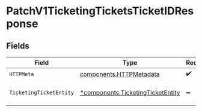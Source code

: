 # PatchV1TicketingTicketsTicketIDResponse


## Fields

| Field                                                                                 | Type                                                                                  | Required                                                                              | Description                                                                           |
| ------------------------------------------------------------------------------------- | ------------------------------------------------------------------------------------- | ------------------------------------------------------------------------------------- | ------------------------------------------------------------------------------------- |
| `HTTPMeta`                                                                            | [components.HTTPMetadata](../../models/components/httpmetadata.md)                    | :heavy_check_mark:                                                                    | N/A                                                                                   |
| `TicketingTicketEntity`                                                               | [*components.TicketingTicketEntity](../../models/components/ticketingticketentity.md) | :heavy_minus_sign:                                                                    | Update a ticket's attributes                                                          |